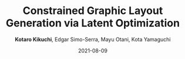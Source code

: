 ---
title: Constrained Graphic Layout Generation via Latent Optimization
author: <b>Kotaro Kikuchi</b>, Edgar Simo-Serra, Mayu Otani, Kota Yamaguchi
name: ACM Multimedia 2021
extURL: https://ktrk115.github.io/const_layout/
thumbnail: const_layout.jpg
date: 2021-08-09
---